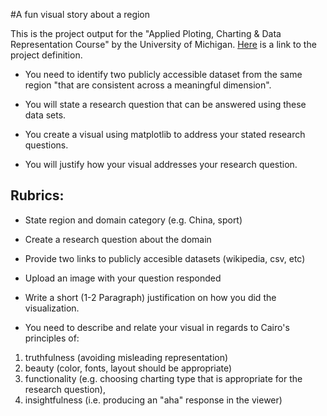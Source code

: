 #A fun visual story about a region

This is the project output for the "Applied Ploting,  Charting & Data Representation Course" by the University of Michigan. [Here](https://www.coursera.org/learn/python-plotting/notebook/lVxma/project-description) is a link to the project definition.

- You need to identify two publicly accessible dataset from the same region "that are consistent across a meaningful dimension".

- You will state a research question that can be answered using these data sets.

- You create a visual using matplotlib to address your stated research questions.

- You will justify how your visual addresses your research question.




## Rubrics:

- State region and domain category (e.g. China, sport)

- Create a research question about the domain

- Provide two links to publicly accesible datasets (wikipedia, csv, etc)

- Upload an image with your question responded

- Write a short (1-2 Paragraph) justification on how you did the visualization.

- You need to describe and relate your visual in regards to Cairo's principles of:
 1. truthfulness (avoiding misleading representation)
 2. beauty (color, fonts, layout should be appropriate)
 3. functionality (e.g. choosing charting type that is appropriate for the research question),
 4. insightfulness (i.e. producing an "aha" response in the viewer)
 